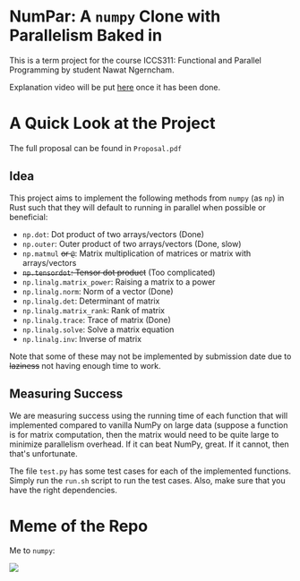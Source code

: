 # NumPar: A `numpy` Clone with Parallelism Baked in

This is a term project for the course ICCS311: Functional and Parallel Programming by student Nawat Ngerncham.

Explanation video will be put [here](https://youtu.be/dQw4w9WgXcQ) once it has been done.

# A Quick Look at the Project

The full proposal can be found in `Proposal.pdf`

## Idea

This project aims to implement the following methods from `numpy` (as `np`) in Rust such that they will default to running in parallel when possible or beneficial:

- `np.dot`: Dot product of two arrays/vectors (Done)
- `np.outer`: Outer product of two arrays/vectors (Done, slow)
- `np.matmul` ~~or `@`~~: Matrix multiplication of matrices or matrix with arrays/vectors
- ~~`np.tensordot`: Tensor dot product~~ (Too complicated)
- `np.linalg.matrix_power`: Raising a matrix to a power
- `np.linalg.norm`: Norm of a vector (Done)
- `np.linalg.det`: Determinant of matrix
- `np.linalg.matrix_rank`: Rank of matrix
- `np.linalg.trace`: Trace of matrix (Done)
- `np.linalg.solve`: Solve a matrix equation
- `np.linalg.inv`: Inverse of matrix

Note that some of these may not be implemented by submission date due to ~~laziness~~ not having enough time to work.

## Measuring Success

We are measuring success using the running time of each function that will implemented compared to vanilla NumPy on large data (suppose a function is for matrix computation, then the matrix would need to be quite large to minimize parallelism overhead. If it can beat NumPy, great. If it cannot, then that's unfortunate.

The file `test.py` has some test cases for each of the implemented functions. Simply run the `run.sh` script to run the test cases. Also, make sure that you have the right dependencies.

# Meme of the Repo

Me to `numpy`:

![](https://i.imgflip.com/420wbf.png)
